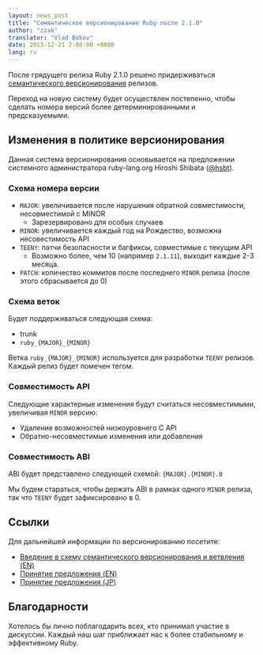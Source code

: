 ```yaml
---
layout: news_post
title: "Семантическое версионирование Ruby после 2.1.0"
author: "zzak"
translator: "Vlad Bokov"
date: 2013-12-21 2:00:00 +0000
lang: ru
---
```


После грядущего релиза Ruby 2.1.0 решено придерживаться
[семантического версионирования](http://semver.org/) релизов.

Переход на новую систему будет осуществлен постепенно, чтобы сделать
номера версий более детерминированными и предсказуемыми.

## Изменения в политике версионирования

Данная система версионирования основывается на предложении системного
администратора ruby-lang.org Hiroshi Shibata ([@hsbt](https://twitter.com/hsbt)).

### Схема номера версии

* `MAJOR`: увеличивается после нарушения обратной совместимости, несовместимой с MINOR
  * Зарезервировано для особых случаев
* `MINOR`: увеличивается каждый год на Рождество, возможна несовестимость API
* `TEENY`: патчи безопасности и багфиксы, совместимые с текущим API
  * Возможно более, чем 10 (например `2.1.11`), выходит каждые 2-3 месяца.
* `PATCH`: количество коммитов после последнего `MINOR` релиза (после этого сбрасывается до 0)

### Схема веток

Будет поддерживаться следующая схема:

* trunk
* `ruby_{MAJOR}_{MINOR}`

Ветка `ruby_{MAJOR}_{MINOR}` используется для разработки `TEENY` релизов.
Каждый релиз будет помечен тегом.

### Совместимость API

Следующие характерные изменения будут считаться несовместимыми,
увеличивая `MINOR` версию:

* Удаление возможностей низкоуровнего С API
* Обратно-несовместимые изменения или добавления

### Совместимость ABI

ABI будет представлено следующей схемой: `{MAJOR}.{MINOR}.0`

Мы будем стараться, чтобы держать ABI в рамках одного `MINOR` релиза,
так что `TEENY` будет зафиксировано в 0.

## Ссылки

Для дальнейшей информации по версионированию посетите:

* [Введение в схему семантического версионирования и ветвления (EN)](http://bugs.ruby-lang.org/issues/8835)
* [Принятие предложения (EN)](https://gist.github.com/sorah/7803201)
* [Принятие предложения (JP)](https://gist.github.com/hsbt/7719305)

## Благодарности

Хотелось бы лично поблагодарить всех, кто принимал участие в дискуссии.
Каждый наш шаг приближает нас к более стабильному и эффективному Ruby.

